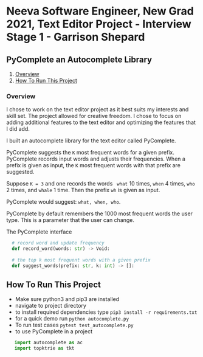 # Neeva Software Engineer, New Grad 2021, Text Editor Project -  Interview Stage 1 - Garrison Shepard

## PyComplete an Autocomplete Library 

1. [Overview](#overview)
2. [How To Run This Project](#how-to-run-this-project)

### Overview 

I chose to work on the text editor project as it best suits my interests and skill set. The project allowed for creative freedom. I chose to focus on adding additional features to the text editor and optimizing the features that I did add. 

I built an autocomplete library for the text editor called PyComplete. 

PyComplete suggests the  ```K``` most frequent words for a given prefix. PyComplete records  input words and adjusts their frequencies. When a prefix is given as input, the ```K``` most frequent words with that prefix are suggested. 

Suppose ```K = 3``` and one  records the words ``` what``` 10 times, ```when``` 4 times, ```who``` 2 times, and ```whale``` 1 time. Then the prefix ```wh``` is given as input. 

PyComplete would suggest: ````what, when, who````. 

PyComplete by default remembers the 1000 most frequent words the user type. This is a parameter that the user can change. 

The PyComplete interface 

```python 
  # record word and update frequency 
  def record_word(words: str) -> Void:
  
  # the top k most frequent words with a given prefix
  def suggest_words(prefix: str, k: int) -> []:
```

## How To Run This Project

 - Make sure python3 and pip3 are installed 
 - navigate to project directory 
 - to install required dependencies type
 ``` pip3 install -r requirements.txt ```
 - for a quick demo run 
 ```python autocomplete.py```
 - To run test cases 
 ```pytest test_autocomplete.py ```
 - to use PyComplete in a project
 
```python
   import autocomplete as ac 
   import topktrie as tkt
```
 







